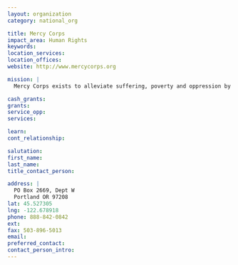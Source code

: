 ```yaml
---
layout: organization
category: national_org

title: Mercy Corps
impact_area: Human Rights
keywords: 
location_services: 
location_offices: 
website: http://www.mercycorps.org

mission: |
  Mercy Corps exists to alleviate suffering, poverty and oppression by helping people build secure, productive and just communities.

cash_grants: 
grants: 
service_opp: 
services: 

learn: 
cont_relationship: 

salutation: 
first_name: 
last_name: 
title_contact_person: 

address: |
  PO Box 2669, Dept W  
  Portland OR 97208
lat: 45.527305
lng: -122.678918
phone: 888-842-0842
ext: 
fax: 503-896-5013
email: 
preferred_contact: 
contact_person_intro: 
---
```

